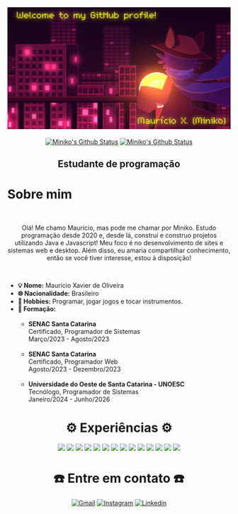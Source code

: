 <div align="center">
  <a href="https://github.com/mini-niko"><img src="./niko.png"></a></br></br>
  <a href="https://github.com/mini-niko"><img src="https://github-readme-stats.vercel.app/api?username=mini-niko&hide_border=true&show_icons=true&theme=radical" alt="Miniko's Github Status"></a>
  <a href="https://github.com/mini-niko"><img src="http://github-readme-streak-stats.herokuapp.com?user=mini-niko&theme=radical&hide_border=true&date_format=j%20M%5B%20Y%5D" alt="Miniko's Github Status"></a><br>
  <h2>Estudante de programação</h2>
</div>

<div>
  <h1>Sobre mim</h1>
  <br>
  <p align="center">Olá! Me chamo Maurício, mas pode me chamar por Miniko. Estudo programação desde 2020 e, desde lá, construí e construo projetos utilizando Java e Javascript! Meu foco é no desenvolvimento de sites e sistemas web e desktop. Além disso, eu amaria compartilhar conhecimento, então se você tiver interesse, estou à disposição!</p>
  <br>
  <div align="left">
    <ul>
      <li>
        <b>💡 Nome:</b> Maurício Xavier de Oliveira
      </li>
      <li>
        <b>🌐 Nacionalidade:</b> Brasileiro
      </li>
      <li>
        <b>🎯 Hobbies:</b> Programar, jogar jogos e tocar instrumentos.
      </li>
      <li>
        <b>📜 Formação:</b><br/><br/>
        <ul>
          <li>
            <b>SENAC Santa Catarina</b><br/>
            Certificado, Programador de Sistemas<br/>
            Março/2023 - Agosto/2023<br/><br/>
          </li>
          <li>
            <b>SENAC Santa Catarina</b><br/>
            Certificado, Programador Web<br/>
            Agosto/2023 - Dezembro/2023<br/><br/>
          </li>
          <li>
            <b>Universidade do Oeste de Santa Catarina - UNOESC</b><br/>
            Tecnólogo, Programador de Sistemas<br/>
            Janeiro/2024 - Junho/2026
          </li>
        </ul>
      </li>
    </ul>
  </div>
</div>

<div align="center">
  <h1>⚙️ Experiências ⚙️</h1>
  <img src="https://img.shields.io/badge/GIT-E44C30?style=for-the-badge&logo=git&logoColor=white">
  <img src="https://img.shields.io/badge/Java-d41919?style=for-the-badge&logo=openjdk&logoColor=black">
  <img src="https://img.shields.io/badge/Spring-6DB33F?style=for-the-badge&logo=spring&logoColor=white">
  <img src="https://img.shields.io/badge/Spring_Security-6DB33F?style=for-the-badge&logo=Spring-Security&logoColor=white">
  <img src="https://img.shields.io/badge/PostgreSQL-316192?style=for-the-badge&logo=postgresql&logoColor=white">
  <img src="https://img.shields.io/badge/MySQL-2f4fa8?style=for-the-badge&logo=mysql&logoColor=white">
  
  <img src="https://img.shields.io/badge/HTML-ff5500?style=for-the-badge&logo=html5&logoColor=white">
  <img src="https://img.shields.io/badge/CSS-1c59ff?style=for-the-badge&logo=css3&logoColor=white">
  <img src="https://img.shields.io/badge/Bootstrap-563D7C?style=for-the-badge&logo=bootstrap&logoColor=white">
  <img src="https://img.shields.io/badge/Tailwind_CSS-38B2AC?style=for-the-badge&logo=tailwind-css&logoColor=white">
  <img src="https://img.shields.io/badge/JavaScript-F7DF1E?style=for-the-badge&logo=javascript&logoColor=black">
  <img src="https://img.shields.io/badge/Node.js-6ac722?style=for-the-badge&logo=node.js&logoColor=white">
  <img src="https://img.shields.io/badge/Express.js-404D59?style=for-the-badge">
  <img src="https://img.shields.io/badge/React-20232A?style=for-the-badge&logo=react&logoColor=61DAFB">
</div>

<div align="center">

# ☎️ Entre em contato ☎️

[![Gmail](https://img.shields.io/badge/Gmail-D14836?style=for-the-badge&logo=gmail&logoColor=white)](mailto:xavierdeoliveiramauricio@gmail.com)
[![Instagram](https://img.shields.io/badge/Instagram-E4405F?style=for-the-badge&logo=instagram&logoColor=white)](https://www.instagram.com/mauricio_xavier_de_oliveira/)
[![Linkedin](https://img.shields.io/badge/LinkedIn-0077B5?style=for-the-badge&logo=linkedin&logoColor=white)](https://www.linkedin.com/in/maurício-xavier-de-oliveira-69878b285/)
<!--[![Telegram](https://img.shields.io/badge/Telegram-2CA5E0?style=for-the-badge&logo=telegram&logoColor=white)]() -->

</div>

<!--
Adicionar:
- Telegram
-->
